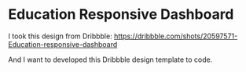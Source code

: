 # Education Responsive Dashboard

I took this design from Dribbble: https://dribbble.com/shots/20597571-Education-responsive-dashboard

And I want to developed this Dribbble design template to code.
